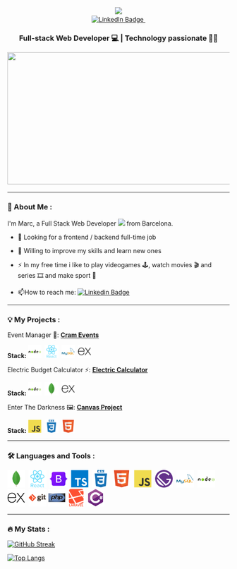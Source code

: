 
<div id="header" align="center" >
  <img src="https://media3.giphy.com/media/ndM7oIOjaDQOhMKtF3/giphy.gif?cid=ecf05e47plf0kpknil03t06ipqjqqq1zt5l85j6ww265pw94&rid=giphy.gif&ct=g" width="200"/>
</div>

<div id="badges" align="center">
 <a href="https://www.linkedin.com/in/marccarbonellperez/">
    <img src="https://img.shields.io/badge/LinkedIn-blue?style=for-the-badge&logo=linkedin&logoColor=white" alt="LinkedIn Badge"/>
  </a>
  <img src="https://komarev.com/ghpvc/?username=sopadelletres01&style=flat-square&color=yellow" alt=""/>
</div>

<div align="center">
  <h3>Full-stack Web Developer 💻️ | Technology passionate 👨‍💻</h3>
</div>

<div align="center">
  <img src="https://media0.giphy.com/media/dWesBcTLavkZuG35MI/giphy.gif?cid=790b7611bf2ba54a57133fef09a756947107e40bc0d94784&rid=giphy.gif&ct=g" width="600" height="300"/>
</div>

---

### 📝 About Me :

I'm Marc, a Full Stack Web Developer <img src="https://media.giphy.com/media/WUlplcMpOCEmTGBtBW/giphy.gif" width="30"> from Barcelona.

- :telescope: Looking for a frontend / backend full-time job

- :seedling: Willing to improve my skills and learn new ones

- :zap: In my free time i like to play videogames 🕹️, watch movies 🎬️ and series 🎞️ and make sport 🏉

- :mailbox:How to reach me: [![Linkedin Badge](https://img.shields.io/badge/-sopadelletres-blue?style=flat&logo=Linkedin&logoColor=white)](https://www.linkedin.com/in/marccarbonellperez/)


---

### 💡 My Projects :

Event Manager 🌆:
<a href="https://cram-frontend.vercel.app/">
    <b>Cram Events</b>
</a>

<b>Stack: </b>
<img src="https://github.com/devicons/devicon/blob/master/icons/nodejs/nodejs-original-wordmark.svg" title="NodeJS" alt="NodeJS" width="30" height="30"/>&nbsp;
<img src="https://github.com/devicons/devicon/blob/master/icons/react/react-original-wordmark.svg" title="React" alt="React" width="30" height="30"/>&nbsp;
<img src="https://github.com/devicons/devicon/blob/master/icons/mysql/mysql-original-wordmark.svg" title="MySQL"  alt="MySQL" width="30" height="30"/>&nbsp;
<img src="https://github.com/devicons/devicon/blob/master/icons/express/express-original.svg" title="Express" alt="Express" width="30" height="30"/>&nbsp;


Electric Budget Calculator ⚡️:
<a href="https://electric-price-budget.herokuapp.com/">
    <b>Electric Calculator</b>
</a>

<b>Stack: </b>
<img src="https://github.com/devicons/devicon/blob/master/icons/nodejs/nodejs-original-wordmark.svg" title="NodeJS" alt="NodeJS" width="30" height="30"/>&nbsp;
<img src="https://github.com/devicons/devicon/blob/master/icons/mongodb/mongodb-original.svg" title="Mongo" alt="Mongo" width="30" height="30"/>&nbsp;
<img src="https://github.com/devicons/devicon/blob/master/icons/express/express-original.svg" title="Express" alt="Express" width="30" height="30"/>&nbsp;

Enter The Darkness 🖼️:
<a href="https://sopadelletres01.github.io/canvas-project/">
    <b>Canvas Project</b>
</a>

<b>Stack: </b>
<img src="https://github.com/devicons/devicon/blob/master/icons/javascript/javascript-original.svg" title="JavaScript" alt="JavaScript" width="30" height="30"/>&nbsp;
<img src="https://github.com/devicons/devicon/blob/master/icons/css3/css3-plain-wordmark.svg"  title="CSS3" alt="CSS" width="30" height="30"/>&nbsp;
<img src="https://github.com/devicons/devicon/blob/master/icons/html5/html5-original.svg" title="HTML5" alt="HTML" width="30" height="30"/>&nbsp;


---

### :hammer_and_wrench: Languages and Tools :

<div>
  <img src="https://github.com/devicons/devicon/blob/master/icons/mongodb/mongodb-original.svg" title="Mongo" alt="Mongo" width="40" height="40"/>&nbsp;
  <img src="https://github.com/devicons/devicon/blob/master/icons/react/react-original-wordmark.svg" title="React" alt="React" width="40" height="40"/>&nbsp;
  <img src="https://github.com/devicons/devicon/blob/master/icons/bootstrap/bootstrap-original.svg" title="Bootstrap" alt="Bootstrap" width="40" height="40"/>&nbsp;
  <img src="https://github.com/devicons/devicon/blob/master/icons/typescript/typescript-original.svg" title="Typescript" alt="Typescript " width="40" height="40"/>&nbsp;
  <img src="https://github.com/devicons/devicon/blob/master/icons/css3/css3-plain-wordmark.svg"  title="CSS3" alt="CSS" width="40" height="40"/>&nbsp;
  <img src="https://github.com/devicons/devicon/blob/master/icons/html5/html5-original.svg" title="HTML5" alt="HTML" width="40" height="40"/>&nbsp;
  <img src="https://github.com/devicons/devicon/blob/master/icons/javascript/javascript-original.svg" title="JavaScript" alt="JavaScript" width="40" height="40"/>&nbsp;
  <img src="https://github.com/devicons/devicon/blob/master/icons/gatsby/gatsby-original.svg" title="Gatsby"  alt="Gatsby" width="40" height="40"/>&nbsp;
  <img src="https://github.com/devicons/devicon/blob/master/icons/mysql/mysql-original-wordmark.svg" title="MySQL"  alt="MySQL" width="40" height="40"/>&nbsp;
  <img src="https://github.com/devicons/devicon/blob/master/icons/nodejs/nodejs-original-wordmark.svg" title="NodeJS" alt="NodeJS" width="40" height="40"/>&nbsp;
  <img src="https://github.com/devicons/devicon/blob/master/icons/express/express-original.svg" title="Express" alt="Express" width="40" height="40"/>&nbsp;
  <img src="https://github.com/devicons/devicon/blob/master/icons/git/git-original-wordmark.svg" title="Git" **alt="Git" width="40" height="40"/>
  <img src="https://github.com/devicons/devicon/blob/master/icons/php/php-original.svg" title="Php" **alt="Php" width="40" height="40"/>
  <img src="https://github.com/devicons/devicon/blob/master/icons/laravel/laravel-plain-wordmark.svg" title="Laravel" **alt="Laravel" width="40" height="40"/>
  <img src="https://github.com/devicons/devicon/blob/master/icons/csharp/csharp-original.svg" title="Csharp" **alt="Csharp" width="40" height="40"/>
</div>

---

### :fire: My Stats :

[![GitHub Streak](http://github-readme-streak-stats.herokuapp.com?user=sopadelletres01&theme=dark&hide_border=true&date_format=j%2Fn%5B%2FY%5D)](https://git.io/streak-stats)

[![Top Langs](https://github-readme-stats.vercel.app/api/top-langs/?username=sopadelletres01&layout=compact&theme=vision-friendly-dark)](https://github.com/anuraghazra/github-readme-stats)


